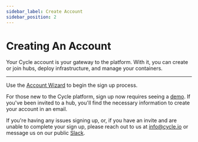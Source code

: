 ```yaml
---
sidebar_label: Create Account
sidebar_position: 2
---
```


# Creating An Account

Your Cycle account is your gateway to the platform. With it, you can create or join hubs, deploy infrastructure, and manage your containers.

---

Use the [Account Wizard](https://signup.cycle.io) to begin the sign up process.

For those new to the Cycle platform, sign up now requires seeing a [demo](https://cycle.io/demo). If you've been invited to a hub, you'll find the necessary information to create your account in an email.

If you're having any issues signing up, or, if you have an invite and are unable to complete your sign up, please reach out to us at info@cycle.io or message us on our public [Slack](https://slack.cycle.io).
